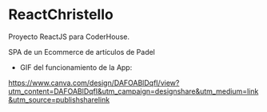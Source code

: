 # ReactChristello

Proyecto ReactJS para CoderHouse.

SPA de un Ecommerce de artículos de Padel

 - GIF del funcionamiento de la App: 
 
 https://www.canva.com/design/DAFOABlDqfI/view?utm_content=DAFOABlDqfI&utm_campaign=designshare&utm_medium=link&utm_source=publishsharelink
 
 
